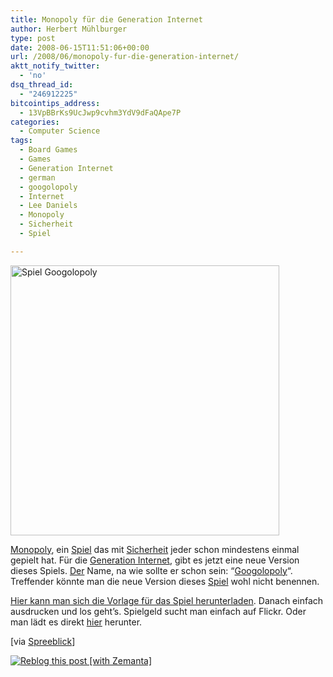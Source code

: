 ```yaml
---
title: Monopoly für die Generation Internet
author: Herbert Mühlburger
type: post
date: 2008-06-15T11:51:06+00:00
url: /2008/06/monopoly-fur-die-generation-internet/
aktt_notify_twitter:
  - 'no'
dsq_thread_id:
  - "246912225"
bitcointips_address:
  - 13VpBBrKs9UcJwp9cvhm3YdV9dFaQApe7P
categories:
  - Computer Science
tags:
  - Board Games
  - Games
  - Generation Internet
  - german
  - googolopoly
  - Internet
  - Lee Daniels
  - Monopoly
  - Sicherheit
  - Spiel

---
```

<div class="mceTemp mceIEcenter">
  <dl id="attachment_700" class="wp-caption aligncenter" style="width: 440px;">
    <dt class="wp-caption-dt">
      <a href="http://178.79.139.40/wp-content/uploads/2010/01/googolopoly.png"><img class="size-large wp-image-700" title="Spiel Googolopoly" src="http://178.79.139.40/wp-content/uploads/2010/01/googolopoly-430x432.jpg" alt="Spiel Googolopoly" width="430" height="432" /></a>
    </dt>
  </dl>
</div>

<a title="Monopoly" href="http://de.wikipedia.org/wiki/Monopoly" target="_blank">Monopoly</a>, ein <a title="Posts tagged with Spiel" rel="tag" href="../tag/spiel/">Spiel</a> das mit <a title="Posts tagged with Sicherheit" rel="tag" href="../tag/sicherheit/">Sicherheit</a> jeder schon mindestens einmal gepielt hat. Für die <a title="Generation  Internet" href="http://en.wikipedia.org/wiki/Internet_generation" target="_blank">Generation Internet</a>, gibt es jetzt eine neue Version dieses Spiels. <a class="zem_slink" title="der mareK" rel="blog" href="http://www.basskissen.de">Der</a> Name, na wie sollte er schon sein: “<a title="Googolopoly" href="http://www.spreeblick.com/2008/06/14/monopoly-fur-die-generation-internet/" target="_blank">Googolopoly</a>“. Treffender könnte man die neue Version dieses <a title="Posts tagged with Spiel" rel="tag" href="../tag/spiel/">Spiel</a> wohl nicht benennen.

[Hier kann man sich die Vorlage für das Spiel herunterladen][1]. Danach einfach ausdrucken und los geht’s. Spielgeld sucht man einfach auf Flickr. Oder man lädt es direkt <a title="Spielgeld" href="http://farm3.static.flickr.com/2127/2388113764_8d1ae83eec_b_d.jpg" target="_blank">hier</a> herunter.

[via <a title="Spreeblick" href="http://www.spreeblick.com/2008/06/14/monopoly-fur-die-generation-internet/" target="_blank">Spreeblick</a>]

<div class="zemanta-pixie">
  <a class="zemanta-pixie-a" title="Reblog this post [with Zemanta]" href="http://reblog.zemanta.com/zemified/f8b31079-7442-406f-b6df-86fa2c2256f7/"><img class="zemanta-pixie-img" src="http://img.zemanta.com/reblog_e.png?x-id=f8b31079-7442-406f-b6df-86fa2c2256f7" alt="Reblog this post [with Zemanta]" /></a><span class="zem-script more-related pretty-attribution"></span>
</div>

 [1]: http://www.webrankinfo.com/images/google/googolopoly.png
